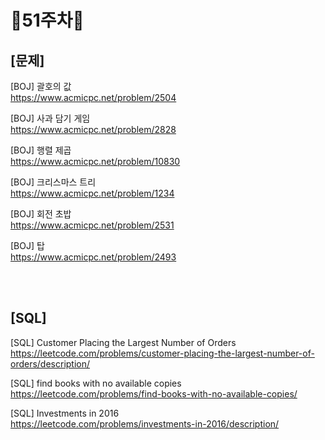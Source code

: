 # 📌51주차📌
## [문제]
[BOJ] 괄호의 값</br>
https://www.acmicpc.net/problem/2504

[BOJ] 사과 담기 게임</br>
https://www.acmicpc.net/problem/2828

[BOJ] 행렬 제곱</br>
https://www.acmicpc.net/problem/10830

[BOJ] 크리스마스 트리</br>
https://www.acmicpc.net/problem/1234

[BOJ] 회전 초밥</br>
https://www.acmicpc.net/problem/2531

[BOJ] 탑</br>
https://www.acmicpc.net/problem/2493

</br></br>

## [SQL]
[SQL] Customer Placing the Largest Number of Orders</br>
https://leetcode.com/problems/customer-placing-the-largest-number-of-orders/description/

[SQL] find books with no available copies</br>
https://leetcode.com/problems/find-books-with-no-available-copies/

[SQL] Investments in 2016</br>
https://leetcode.com/problems/investments-in-2016/description/